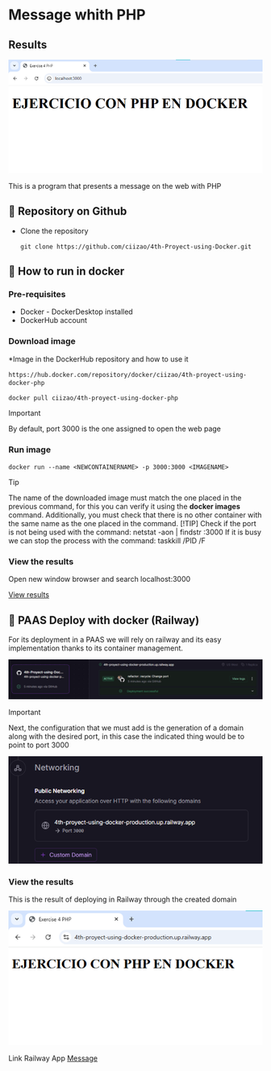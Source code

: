 # Message whith PHP
## Results

<p align="center">
    <img src="Public/Images/Resultado.png" alt="Result ">
</p>

This is a program that presents a message on the web with PHP

## :open_book: Repository on Github
* Clone the repository

    ```
    git clone https://github.com/ciizao/4th-Proyect-using-Docker.git
    ```

## :rocket: How to run in docker
### Pre-requisites
* Docker - DockerDesktop installed
* DockerHub account
### Download image

*Image in the DockerHub repository and how to use it
```
https://hub.docker.com/repository/docker/ciizao/4th-proyect-using-docker-php
```
```
docker pull ciizao/4th-proyect-using-docker-php
```
> [!IMPORTANT]
> By default, port 3000 is the one assigned to open the web page
### Run image
```
docker run --name <NEWCONTAINERNAME> -p 3000:3000 <IMAGENAME>
```
> [!TIP]
> The name of the downloaded image must match the one placed in the previous command, for this you can verify it using the **docker images** command. Additionally, you must check that there is no other container with the same name as the one placed in the command.
> [!TIP]
> Check if the port is not being used with the command: netstat -aon | findstr :3000
> If it is busy we can stop the process with the command: taskkill /PID <PID> /F

### View the results
Open new window browser and search localhost:3000

[View results](#results)

## :light_rail: PAAS Deploy with docker (Railway)
For its deployment in a PAAS we will rely on railway and its easy implementation thanks to its container management. 

![Railway Service](Public/Images/Railway1.png "Service")


> [!IMPORTANT]
> Next, the configuration that we must add is the generation of a domain along with the desired port, in this case the indicated thing would be to point to port 3000

![Generate Domain](Public/Images/Railway2.png "Domain")

### View the results

This is the result of deploying in Railway through the created domain

![Result Railway](Public/Images/RailwayResultado.png)


Link Railway App
[Message](http://4th-proyect-using-docker-production.up.railway.app "click for visit")